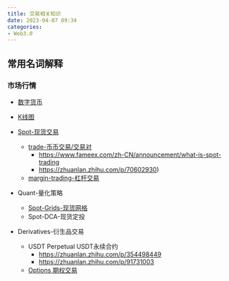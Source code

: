 ```yaml
---
title: 交易相关知识
date: 2023-04-07 09:34
categories:
- Web3.0
---
```



## 常用名词解释

### 市场行情

- [数字货币](https://zhuanlan.zhihu.com/p/58963815)
- [K线图](https://academy.binance.com/zh/articles/a-beginners-guide-to-candlestick-charts)

- [Spot-现货交易](https://academy.binance.com/zh/articles/what-is-a-spot-market-and-how-to-do-spot-trading)
  - [trade-币币交易/交易对](https://zhuanlan.zhihu.com/p/70602930)
    - https://www.fameex.com/zh-CN/announcement/what-is-spot-trading
    - https://zhuanlan.zhihu.com/p/70602930)
  - [margin-trading-杠杆交易](https://www.binance.com/zh-CN/margin-trading)
- Quant-量化策略
  - [Spot-Grids-现货网格](https://www.binance.com/zh-CN/support/faq/%E4%BB%80%E4%B9%88%E6%98%AF%E7%8E%B0%E8%B4%A7%E7%BD%91%E6%A0%BC%E4%BA%A4%E6%98%93-d5f441e8ab544a5b98241e00efb3a4ab)
  - Spot-DCA-现货定投
- Derivatives-衍生品交易
  - USDT Perpetual USDT永续合约
    - https://zhuanlan.zhihu.com/p/354498449
    - https://zhuanlan.zhihu.com/p/91731003
  - [Options 期权交易](https://www.odaily.news/post/5147384)
